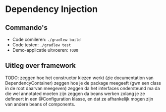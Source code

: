 # Dependency Injection

## Commando's

- Code comileren: `./gradlew build`
- Code testen: `./gradlew test`
- Demo-applicatie uitvoeren: `TODO`

## Uitleg over framework

TODO:
zeggen hoe het constructor kiezen werkt (zie documentation van DependencyContainer)
zeggen hoe je de package meegeeft (gwn een class in de root daarvan meegeven)
zeggen da het interfaces ondersteund ma da die wel annotated moeten zijn
zeggen da beans werken zolang je ze defineert in een @Configuration klasse,
en dat ze afhankelijk mogen zijn van andere beans of components.